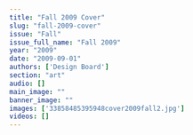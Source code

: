 ```yaml
---
title: "Fall 2009 Cover"
slug: "fall-2009-cover"
issue: "Fall"
issue_full_name: "Fall 2009"
year: "2009"
date: "2009-09-01"
authors: ['Design Board']
section: "art"
audio: []
main_image: ""
banner_image: ""
images: ['33858485395948cover2009fall2.jpg']
videos: []
---
```

